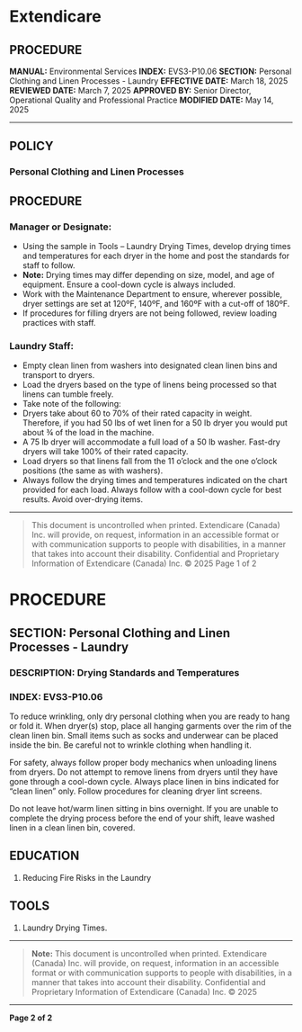 # Extendicare

## PROCEDURE
**MANUAL:** Environmental Services
**INDEX:** EVS3-P10.06
**SECTION:** Personal Clothing and Linen Processes - Laundry
**EFFECTIVE DATE:** March 18, 2025
**REVIEWED DATE:** March 7, 2025
**APPROVED BY:** Senior Director, Operational Quality and Professional Practice
**MODIFIED DATE:** May 14, 2025

----

## POLICY
### Personal Clothing and Linen Processes

## PROCEDURE

### Manager or Designate:
- Using the sample in Tools – Laundry Drying Times, develop drying times and temperatures for each dryer in the home and post the standards for staff to follow.
- **Note:** Drying times may differ depending on size, model, and age of equipment. Ensure a cool-down cycle is always included.
- Work with the Maintenance Department to ensure, wherever possible, dryer settings are set at 120ºF, 140ºF, and 160ºF with a cut-off of 180ºF.
- If procedures for filling dryers are not being followed, review loading practices with staff.

### Laundry Staff:
- Empty clean linen from washers into designated clean linen bins and transport to dryers.
- Load the dryers based on the type of linens being processed so that linens can tumble freely.
- Take note of the following:
- Dryers take about 60 to 70% of their rated capacity in weight. Therefore, if you had 50 lbs of wet linen for a 50 lb dryer you would put about ¾ of the load in the machine.
- A 75 lb dryer will accommodate a full load of a 50 lb washer. Fast-dry dryers will take 100% of their rated capacity.
- Load dryers so that linens fall from the 11 o’clock and the one o’clock positions (the same as with washers).
- Always follow the drying times and temperatures indicated on the chart provided for each load. Always follow with a cool-down cycle for best results. Avoid over-drying items.

----

> This document is uncontrolled when printed.
> Extendicare (Canada) Inc. will provide, on request, information in an accessible format or with communication supports to people with disabilities, in a manner that takes into account their disability. Confidential and Proprietary Information of Extendicare (Canada) Inc. © 2025
> Page 1 of 2

# PROCEDURE

## SECTION: Personal Clothing and Linen Processes - Laundry
### DESCRIPTION: Drying Standards and Temperatures
### INDEX: EVS3-P10.06

To reduce wrinkling, only dry personal clothing when you are ready to hang or fold it. When dryer(s) stop, place all hanging garments over the rim of the clean linen bin. Small items such as socks and underwear can be placed inside the bin. Be careful not to wrinkle clothing when handling it.

For safety, always follow proper body mechanics when unloading linens from dryers. Do not attempt to remove linens from dryers until they have gone through a cool-down cycle. Always place linen in bins indicated for “clean linen” only. Follow procedures for cleaning dryer lint screens.

Do not leave hot/warm linen sitting in bins overnight. If you are unable to complete the drying process before the end of your shift, leave washed linen in a clean linen bin, covered.

## EDUCATION
1. Reducing Fire Risks in the Laundry

## TOOLS
1. Laundry Drying Times.

----

> **Note:** This document is uncontrolled when printed. Extendicare (Canada) Inc. will provide, on request, information in an accessible format or with communication supports to people with disabilities, in a manner that takes into account their disability. Confidential and Proprietary Information of Extendicare (Canada) Inc. © 2025

----

**Page 2 of 2**